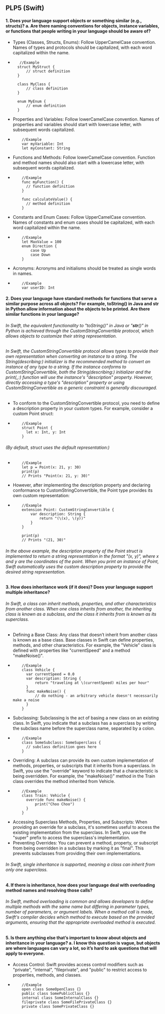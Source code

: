 ## PLP5 (Swift)

#### 1. Does your language support objects or something similar (e.g., structs)? a. Are there naming conventions for objects, instance variables, or functions that people writing in your language should be aware of?
* Types (Classes, Structs, Enums): Follow UpperCamelCase convention. Names of types and protocols should be capitalized, with each word capitalized within the name.
*        //Example
        struct MyStruct {
            // struct definition
        }

        class MyClass {
            // class definition
        }

        enum MyEnum {
            // enum definition
        }
* Properties and Variables: Follow lowerCamelCase convention. Names of properties and variables should start with lowercase letter, with subsequent words capitalized.
*         //Example
          var myVariable: Int
          let myConstant: String
* Functions and Methods: Follow lowerCamelCase convention. Function and method names should also start with a lowercase letter, with subsequent words capitalized.
*         //Example
          func myFunction() {
            // function definition
          }

          func calculateValue() {
            // method definition
          }
* Constants and Enum Cases: Follow UpperCamelCase convention. Names of constants and enum cases should be capitalized, with each word capitalized within the name.
*         //Example
          let MaxValue = 100
          enum Direction {
              case Up
              case Down
          }
* Acronyms: Acronyms and initialisms should be treated as single words in names.
*         //Example
          var userID: Int
#### 2. Does your language have standard methods for functions that serve a similar purpose across all objects? For example, toString() in Java and __str__ in Python allow information about the objects to be printed. Are there similar functions in your language?
###### In Swift, the equivalent functionality to "toString()" in Java or "__str__()" in Python is achieved through the CustomStringConvertible protocol, which allows objects to customize their string representation.
###### In Swift, the CustomStringConvertible protocol allows types to provide their own representation when converting an instance to a string. The String(describing:) initializer is the recommended method to convert an instance of any type to a string. If the instance conforms to CustomStringConvertible, both the String(describing:) initializer and the print(_:) function will use the instance's "description" property. However, directly accessing a type's "description" property or using CustomStringConvertible as a generic constraint is generally discouraged.
* To conform to the CustomStringConvertible protocol, you need to define a description property in your custom types. For example, consider a custom Point struct:
*         //Example
          struct Point {
            let x: Int, y: Int
          }
######         (By default, struct uses the default representation:)
*         //Example
          let p = Point(x: 21, y: 30)
          print(p)
          // Prints "Point(x: 21, y: 30)"
* However, after implementing the description property and declaring conformance to CustomStringConvertible, the Point type provides its own custom representation:
*         //Example
          extension Point: CustomStringConvertible {
              var description: String {
                  return "(\(x), \(y))"
              }
          }

          print(p)
          // Prints "(21, 30)"
###### In the above example, the description property of the Point struct is implemented to return a string representation in the format "(x, y)", where x and y are the coordinates of the point. When you print an instance of Point, Swift automatically uses the custom description property to provide the desired string representation.
#### 3. How does inheritance work (if it does)? Does your language support multiple inheritance?
###### In Swift, a class can inherit methods, properties, and other characteristics from another class. When one class inherits from another, the inheriting class is known as a subclass, and the class it inherits from is known as its superclass. 
* Defining a Base Class: Any class that doesn’t inherit from another class is known as a base class. Base classes in Swift can define properties, methods, and other characteristics. For example, the "Vehicle" class is defined with properties like "currentSpeed" and a method "makeNoise()".
*         //Example
          class Vehicle {
            var currentSpeed = 0.0
            var description: String {
                return "traveling at \(currentSpeed) miles per hour"
            }
            func makeNoise() {
                // do nothing - an arbitrary vehicle doesn't necessarily make a noise
            }
          }
* Subclassing: Subclassing is the act of basing a new class on an existing class. In Swift, you indicate that a subclass has a superclass by writing the subclass name before the superclass name, separated by a colon.
*         //Example
          class SomeSubclass: SomeSuperclass {
            // subclass definition goes here
          }
* Overriding: A subclass can provide its own custom implementation of methods, properties, or subscripts that it inherits from a superclass. In Swift, you use the "override" keyword to indicate that a characteristic is being overridden. For example, the "makeNoise()" method in the Train class overrides the method inherited from Vehicle.
*         //Example
          class Train: Vehicle {
            override func makeNoise() {
                print("Choo Choo")
            }
          }
* Accessing Superclass Methods, Properties, and Subscripts: When providing an override for a subclass, it's sometimes useful to access the existing implementation from the superclass. In Swift, you use the "super" prefix to access the superclass's implementation.
* Preventing Overrides: You can prevent a method, property, or subscript from being overridden in a subclass by marking it as "final". This prevents subclasses from providing their own implementations.
###### In Swift, single inheritance is supported, meaning a class can inherit from only one superclass.
#### 4. If there is inheritance, how does your language deal with overloading method names and resolving those calls?
###### In Swift, method overloading is common and allows developers to define multiple methods with the same name but differing in parameter types, number of parameters, or argument labels. When a method call is made, Swift's compiler decides which method to execute based on the provided arguments, ensuring that the appropriate overloaded method is executed.
#### 5. Is there anything else that’s important to know about objects and inheritance in your language? a. I know this question is vague, but objects are where languages can vary a lot, so it’s hard to ask questions that will apply to everyone.
* Access Control: Swift provides access control modifiers such as "private", "internal", "fileprivate", and "public" to restrict access to properties, methods, and classes.
*         //Example
          open class SomeOpenClass {}
          public class SomePublicClass {}
          internal class SomeInternalClass {}
          fileprivate class SomeFilePrivateClass {}
          private class SomePrivateClass {}
